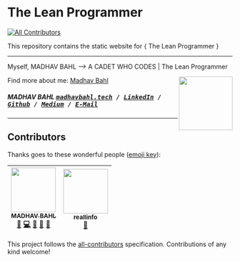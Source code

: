# The Lean Programmer
[![All Contributors](https://img.shields.io/badge/all_contributors-2-orange.svg?style=flat-square)](#contributors)

This repository contains the static website for { The Lean Programmer }

------
Myself, MADHAV BAHL
--> A CADET WHO CODES | The Lean Programmer

[<img src="https://avatars1.githubusercontent.com/u/26179770?s=400&v=4" align="right" height="120">](http://madhavbahl.ml/)

Find more about me: <a href="http://madhavbahl.tech/">Madhav Bahl</a> <br />

##### MADHAV BAHL <kbd>[madhavbahl.tech](http://madhavbahl.tech) / [LinkedIn](https://www.linkedin.com/in/madhavbahl/) / [Github](https://www.github.com/MadhavBahlMD) / [Medium](https://medium.com/@madhavbahl10) / [E-Mail](mailto:madhavbahl@gmail.com)</kbd>
------

## Contributors

Thanks goes to these wonderful people ([emoji key](https://github.com/kentcdodds/all-contributors#emoji-key)):

<!-- ALL-CONTRIBUTORS-LIST:START - Do not remove or modify this section -->
<!-- prettier-ignore -->
| [<img src="https://avatars2.githubusercontent.com/u/26179770?v=4" width="100px;"/><br /><sub><b>MADHAV BAHL</b></sub>](http://madhavbahl.tech/)<br />[📖](https://github.com/TheLeanProgrammer/TheLeanProgrammer/commits?author=MadhavBahlMD "Documentation") [💻](https://github.com/TheLeanProgrammer/TheLeanProgrammer/commits?author=MadhavBahlMD "Code") [🤔](#ideas-MadhavBahlMD "Ideas, Planning, & Feedback") [👀](#review-MadhavBahlMD "Reviewed Pull Requests") [🎨](#design-MadhavBahlMD "Design") | [<img src="https://avatars3.githubusercontent.com/u/36298335?v=4" width="100px;"/><br /><sub><b>reallinfo</b></sub>](https://github.com/reallinfo)<br />[🎨](#design-reallinfo "Design") |
| :---: | :---: |
<!-- ALL-CONTRIBUTORS-LIST:END -->

This project follows the [all-contributors](https://github.com/kentcdodds/all-contributors) specification. Contributions of any kind welcome!